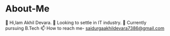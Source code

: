 # About-Me
👋 Hi,Iam Akhil Devara.
👀 Looking to settle in IT industry.
🌱 Currently pursuing B.Tech
📫 How to reach me- saidurgaakhildevara7386@gmail.com
